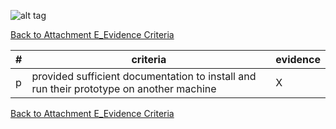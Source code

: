 ![alt tag](https://github.com/AccentureFed/process-documentation/raw/master/agile-process-photos/response-images/proposal-header.png)

[Back to Attachment E_Evidence Criteria](https://github.com/AccentureFed/18FRFQ-Response/blob/master/process-documentation/evidence/README.md)


|#|criteria|evidence|
|-------|---------------|------------------|
|p|provided sufficient documentation to install and run their prototype on another machine |X|

[Back to Attachment E_Evidence Criteria](https://github.com/AccentureFed/18FRFQ-Response/blob/master/process-documentation/evidence/README.md)
